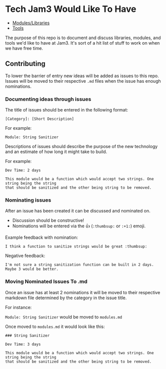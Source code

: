 Tech Jam3 Would Like To Have
============================

* [Modules/Libraries](modules.md)
* [Tools](tools.md)

The purpose of this repo is to document and discuss libraries, modules, and tools we'd like to have at Jam3. It's sort of a hit list of stuff to work on when we have free time.

## Contributing

To lower the barrier of entry new ideas will be added as issues to this repo. Issues will be moved to their respective `.md` files when the issue has enough nominations.

### Documenting ideas through issues

The title of issues should be entered in the following format:

`[Category]: [Short Description]`

For example:

`Module: String Sanitizer`

Descriptions of issues should describe the purpose of the new technology and an estimate of how long it might take to build.

For example:
```
Dev Time: 2 days

This module would be a function which would accept two strings. One string being the string 
that should be sanitized and the other being string to be removed.
```

### Nominating issues

After an issue has been created it can be discussed and nominated on.

* Discussion should be constructive! 
* Nominations will be entered via the :thumbsup: (`:thumbsup:` or `:+1:`) emoji.

Example feedback with nomination:

`I think a function to sanitize strings would be great :thumbsup:`

Negative feedback:

`I'm not sure a string sanitization function can be built in 2 days. Maybe 3 would be better.`

### Moving Nominated Issues To .md

Once an issue has at least 2 nominations it will be moved to their respective markdown file determined by the category in the issue title.

For instance:

`Module: String Sanitizer` would be moved to `modules.md`

Once moved to `modules.md` it would look like this:

```
### String Sanitizer

Dev Time: 3 days

This module would be a function which would accept two strings. One string being the string 
that should be sanitized and the other being string to be removed.
```
